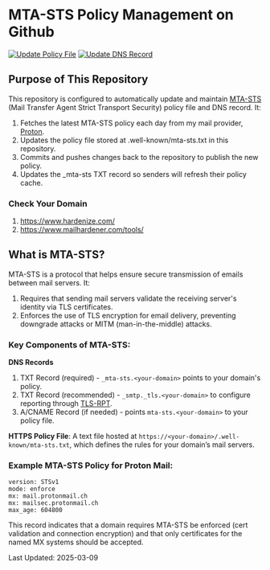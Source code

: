# MTA-STS Policy Management on Github
[![Update Policy File](https://github.com/noconnor29/mta-sts/actions/workflows/update-mta-sts-policy.yml/badge.svg)](https://github.com/noconnor29/mta-sts/actions/workflows/update-mta-sts-policy.yml) [![Update DNS Record](https://github.com/noconnor29/mta-sts/actions/workflows/update-mta-sts-record.yml/badge.svg)](https://github.com/noconnor29/mta-sts/actions/workflows/update-mta-sts-record.yml)

## Purpose of This Repository

This repository is configured to automatically update and maintain [MTA-STS](https://datatracker.ietf.org/doc/html/rfc8461) (Mail Transfer Agent Strict Transport Security) policy file and DNS record. It:

1. Fetches the latest MTA-STS policy each day from my mail provider, [Proton](https://proton.me/mail).
2. Updates the policy file stored at .well-known/mta-sts.txt in this repository.
3. Commits and pushes changes back to the repository to publish the new policy.
4. Updates the _mta-sts TXT record so senders will refresh their policy cache.

### Check Your Domain
1. https://www.hardenize.com/
2. https://www.mailhardener.com/tools/

## What is MTA-STS?

MTA-STS is a protocol that helps ensure secure transmission of emails between mail servers. It:
1. Requires that sending mail servers validate the receiving server's identity via TLS certificates.
2. Enforces the use of TLS encryption for email delivery, preventing downgrade attacks or MITM (man-in-the-middle) attacks.

### Key Components of MTA-STS:
**DNS Records**
1. TXT Record (required) - `_mta-sts.<your-domain>` points to your domain's policy.
2. TXT Record (recommended) - `_smtp._tls.<your-domain>` to configure reporting through [TLS-RPT](https://datatracker.ietf.org/doc/html/rfc8460).
3. A/CNAME Record (if needed) - points `mta-sts.<your-domain>` to your policy file.

**HTTPS Policy File**: A text file hosted at `https://<your-domain>/.well-known/mta-sts.txt`, which defines the rules for your domain’s mail servers.

### Example MTA-STS Policy for Proton Mail:
```plaintext
version: STSv1
mode: enforce
mx: mail.protonmail.ch
mx: mailsec.protonmail.ch
max_age: 604800
```
This record indicates that a domain requires MTA-STS be enforced (cert validation and connection encryption) and that only certificates for the named MX systems should be accepted.

Last Updated: 2025-03-09
